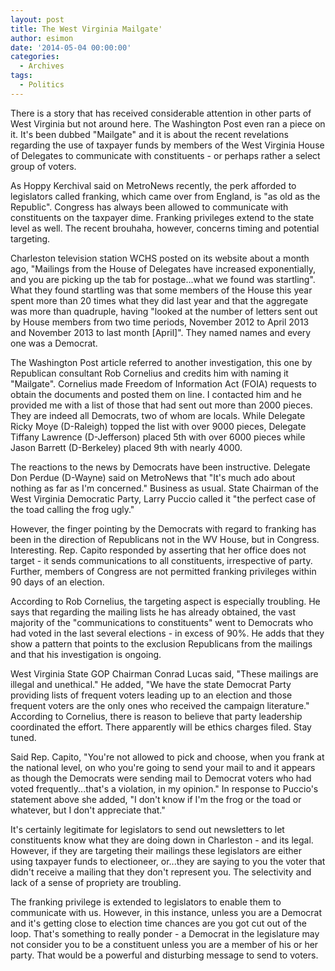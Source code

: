 ```yaml
---
layout: post
title: The West Virginia Mailgate'
author: esimon
date: '2014-05-04 00:00:00'
categories:
  - Archives
tags:
  - Politics
---
```

There is a story that has received considerable attention in other parts of West Virginia but not around here. The Washington Post even ran a piece on it. It's been dubbed "Mailgate" and it is about the recent revelations regarding the use of taxpayer funds by members of the West Virginia House of Delegates to communicate with constituents - or perhaps rather a select group of voters. 

As Hoppy Kerchival said on MetroNews recently, the perk afforded to legislators called franking, which came over from England, is "as old as the Republic". Congress has always been allowed to communicate with constituents on the taxpayer dime. Franking privileges extend to the state level as well. The recent brouhaha, however, concerns timing and potential targeting. 

Charleston television station WCHS posted on its website about a month ago, "Mailings from the House of Delegates have increased exponentially, and you are picking up the tab for postage...what we found was startling". What they found startling was that some members of the House this year spent more than 20 times what they did last year and that the aggregate was more than quadruple, having "looked at the number of letters sent out by House members from two time periods, November 2012 to April 2013 and November 2013 to last month [April]". They named names and every one was a Democrat. 

The Washington Post article referred to another investigation, this one by Republican consultant Rob Cornelius and credits him with naming it "Mailgate". Cornelius made Freedom of Information Act (FOIA) requests to obtain the documents and posted them on line. I contacted him and he provided me with a list of those that had sent out more than 2000 pieces. They are indeed all Democrats, two of whom are locals. While Delegate Ricky Moye (D-Raleigh) topped the list with over 9000 pieces, Delegate Tiffany Lawrence (D-Jefferson) placed 5th with over 6000 pieces while Jason Barrett (D-Berkeley) placed 9th with nearly 4000. 

The reactions to the news by Democrats have been instructive. Delegate Don Perdue (D-Wayne) said on MetroNews that "It's much ado about nothing as far as I'm concerned." Business as usual. State Chairman of the West Virginia Democratic Party, Larry Puccio called it "the perfect case of the toad calling the frog ugly." 

However, the finger pointing by the Democrats with regard to franking has been in the direction of Republicans not in the WV House, but in Congress. Interesting. Rep. Capito responded by asserting that her office does not target - it sends communications to all constituents, irrespective of party. Further, members of Congress are not permitted franking privileges within 90 days of an election. 

According to Rob Cornelius, the targeting aspect is especially troubling. He says that regarding the mailing lists he has already obtained, the vast majority of the "communications to constituents" went to Democrats who had voted in the last several elections - in excess of 90%. He adds that they show a pattern that points to the exclusion Republicans from the mailings and that his investigation is ongoing. 

West Virginia State GOP Chairman Conrad Lucas said, "These mailings are illegal and unethical." He added, "We have the state Democrat Party providing lists of frequent voters leading up to an election and those frequent voters are the only ones who received the campaign literature." According to Cornelius, there is reason to believe that party leadership coordinated the effort. There apparently will be ethics charges filed. Stay tuned. 

Said Rep. Capito, "You're not allowed to pick and choose, when you frank at the national level, on who you're going to send your mail to and it appears as though the Democrats were sending mail to Democrat voters who had voted frequently...that's a violation, in my opinion." In response to Puccio's statement above she added, "I don't know if I'm the frog or the toad or whatever, but I don't appreciate that."

It's certainly legitimate for legislators to send out newsletters to let constituents know what they are doing down in Charleston - and its legal. However, if they are targeting their mailings these legislators are either using taxpayer funds to electioneer, or...they are saying to you the voter that didn't receive a mailing that they don't represent you. The selectivity and lack of a sense of propriety are troubling. 

The franking privilege is extended to legislators to enable them to communicate with us. However, in this instance, unless you are a Democrat and it's getting close to election time chances are you got cut out of the loop. That's something to really ponder - a Democrat in the legislature may not consider you to be a constituent unless you are a member of his or her party. That would be a powerful and disturbing message to send to voters.

